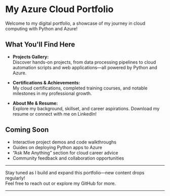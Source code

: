 # My Azure Cloud Portfolio

Welcome to my digital portfolio, a showcase of my journey in cloud computing with Python and Azure!

## What You'll Find Here

- **Projects Gallery:**  
  Discover hands-on projects, from data processing pipelines to cloud automation scripts and web applications—all powered by Python and Azure.

- **Certifications & Achievements:**  
  My cloud certifications, completed training courses, and notable milestones in my professional growth.

- **About Me & Resume:**  
  Explore my background, skillset, and career aspirations. Download my resume or connect with me on LinkedIn!

## Coming Soon

- Interactive project demos and code walkthroughs
- Guides on deploying Python apps to Azure
- “Ask Me Anything” section for cloud career advice
- Community feedback and collaboration opportunities

---

Stay tuned as I build and expand this portfolio—new content drops regularly!  
Feel free to reach out or explore my GitHub for more.

---
